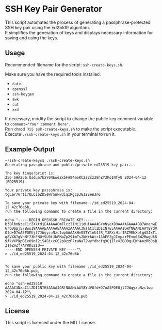 # SSH Key Pair Generator

This script automates the process of generating a passphrase-protected SSH key pair using the Ed25519 algorithm.  
It simplifies the generation of keys and displays necessary information for saving and using the keys.

## Usage

Recommended filename for the script: `ssh-create-keys.sh`.

Make sure you have the required tools installed:

- `date`
- `openssl`
- `ssh-keygen`
- `awk`
- `cut`
- `xxd`

If necessary, modify the script to change the public key comment variable to `comment="Your comment here"`.  
Run `chmod 755 ssh-create-keys.sh` to make the script executable.  
Execute `./ssh-create-keys.sh` in your terminal to run it.

## Example Output

```
~/ssh-create-keys$ ./ssh-create-keys.sh 
Generating passphrase and public/private ed25519 key pair...

The key fingerprint is:
256 SHA256:Qsdua7baY0NEweZxbFA94moKC2z2cz28hZY3KoINfy8 2024-04-12 (ED25519)

Your private key passphrase is:
tgLar76rti7QLCi6ZD5eWrSWkw3iqIRgcpJG12SeWJn6

To save your private key with filename ./id_ed25519_2024-04-12_42c76e6b,
run the following command to create a file in the current directory:

echo "-----BEGIN OPENSSH PRIVATE KEY-----
b3BlbnNzaC1rZXktdjEAAAAACmFlczI1Ni1jdHIAAAAGYmNyeXB0AAAAGAAAABB7AnenwE
6roDppj57BwuI9AAAAEAAAAAEAAAAzAAAAC3NzaC1lZDI1NTE5AAAAIGRfNGANiAAY8YdV
Ofd+D7oA3POEUjl7JWqyzuNzc1wpAAAAkHvOSTY1nU4fRjY3RXcHir1RZ9RhXbtgdSJxTi
q8VX67qVhNf73hFNU+9U0tJkPMaZp29ImTs2NK+kWtr1AhFFZgJImparPEvu6SW2MwgUk5
9fkVXPkpBIv09nI2iS4Bi+zGC2pOzzP7ruNaT2wyYdbcfq9GjIlxX2BODq+EWhAozRb0sB
Z1eZuZf7AYRDu2IQ==
-----END OPENSSH PRIVATE KEY-----"\
> ./id_ed25519_2024-04-12_42c76e6b


To save your public key with filename ./id_ed25519_2024-04-12_42c76e6b.pub,
run the following command to create a file in the current directory:

echo "ssh-ed25519 AAAAC3NzaC1lZDI1NTE5AAAAIGRfNGANiAAY8YdVOfd+D7oA3POEUjl7JWqyzuNzc1wp 2024-04-12"\
> ./id_ed25519_2024-04-12_42c76e6b.pub
```

## License

This script is licensed under the MIT License.
